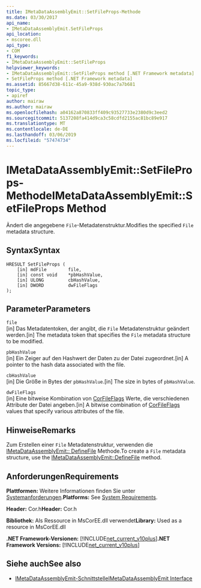 ```yaml
---
title: IMetaDataAssemblyEmit::SetFileProps-Methode
ms.date: 03/30/2017
api_name:
- IMetaDataAssemblyEmit.SetFileProps
api_location:
- mscoree.dll
api_type:
- COM
f1_keywords:
- IMetaDataAssemblyEmit::SetFileProps
helpviewer_keywords:
- IMetaDataAssemblyEmit::SetFileProps method [.NET Framework metadata]
- SetFileProps method [.NET Framework metadata]
ms.assetid: 85667d38-611c-45a9-938d-930ac7a7b681
topic_type:
- apiref
author: mairaw
ms.author: mairaw
ms.openlocfilehash: a04162a870833ff409c93527733e2380d9c3eed2
ms.sourcegitcommit: 5137208fa414d9ca3c58cdfd2155ac81bc89e917
ms.translationtype: MT
ms.contentlocale: de-DE
ms.lasthandoff: 03/06/2019
ms.locfileid: "57474734"
---
```

# <a name="imetadataassemblyemitsetfileprops-method"></a><span data-ttu-id="1ab19-102">IMetaDataAssemblyEmit::SetFileProps-Methode</span><span class="sxs-lookup"><span data-stu-id="1ab19-102">IMetaDataAssemblyEmit::SetFileProps Method</span></span>
<span data-ttu-id="1ab19-103">Ändert die angegebene `File`-Metadatenstruktur.</span><span class="sxs-lookup"><span data-stu-id="1ab19-103">Modifies the specified `File` metadata structure.</span></span>  
  
## <a name="syntax"></a><span data-ttu-id="1ab19-104">Syntax</span><span class="sxs-lookup"><span data-stu-id="1ab19-104">Syntax</span></span>  
  
```  
HRESULT SetFileProps (  
    [in] mdFile        file,  
    [in] const void    *pbHashValue,   
    [in] ULONG         cbHashValue,  
    [in] DWORD         dwFileFlags  
);  
```  
  
## <a name="parameters"></a><span data-ttu-id="1ab19-105">Parameter</span><span class="sxs-lookup"><span data-stu-id="1ab19-105">Parameters</span></span>  
 `file`  
 <span data-ttu-id="1ab19-106">[in] Das Metadatentoken, der angibt, die `File` Metadatenstruktur geändert werden.</span><span class="sxs-lookup"><span data-stu-id="1ab19-106">[in] The metadata token that specifies the `File` metadata structure to be modified.</span></span>  
  
 `pbHashValue`  
 <span data-ttu-id="1ab19-107">[in] Ein Zeiger auf den Hashwert der Daten zu der Datei zugeordnet.</span><span class="sxs-lookup"><span data-stu-id="1ab19-107">[in] A pointer to the hash data associated with the file.</span></span>  
  
 `cbHashValue`  
 <span data-ttu-id="1ab19-108">[in] Die Größe in Bytes der `pbHashValue`.</span><span class="sxs-lookup"><span data-stu-id="1ab19-108">[in] The size in bytes of `pbHashValue`.</span></span>  
  
 `dwFileFlags`  
 <span data-ttu-id="1ab19-109">[in] Eine bitweise Kombination von [CorFileFlags](../../../../docs/framework/unmanaged-api/metadata/corfileflags-enumeration.md) Werte, die verschiedenen Attribute der Datei angeben.</span><span class="sxs-lookup"><span data-stu-id="1ab19-109">[in] A bitwise combination of [CorFileFlags](../../../../docs/framework/unmanaged-api/metadata/corfileflags-enumeration.md) values that specify various attributes of the file.</span></span>  
  
## <a name="remarks"></a><span data-ttu-id="1ab19-110">Hinweise</span><span class="sxs-lookup"><span data-stu-id="1ab19-110">Remarks</span></span>  
 <span data-ttu-id="1ab19-111">Zum Erstellen einer `File` Metadatenstruktur, verwenden die [IMetaDataAssemblyEmit:: DefineFile](../../../../docs/framework/unmanaged-api/metadata/imetadataassemblyemit-definefile-method.md) Methode.</span><span class="sxs-lookup"><span data-stu-id="1ab19-111">To create a `File` metadata structure, use the [IMetaDataAssemblyEmit::DefineFile](../../../../docs/framework/unmanaged-api/metadata/imetadataassemblyemit-definefile-method.md) method.</span></span>  
  
## <a name="requirements"></a><span data-ttu-id="1ab19-112">Anforderungen</span><span class="sxs-lookup"><span data-stu-id="1ab19-112">Requirements</span></span>  
 <span data-ttu-id="1ab19-113">**Plattformen:** Weitere Informationen finden Sie unter [Systemanforderungen](../../../../docs/framework/get-started/system-requirements.md).</span><span class="sxs-lookup"><span data-stu-id="1ab19-113">**Platforms:** See [System Requirements](../../../../docs/framework/get-started/system-requirements.md).</span></span>  
  
 <span data-ttu-id="1ab19-114">**Header:** Cor.h</span><span class="sxs-lookup"><span data-stu-id="1ab19-114">**Header:** Cor.h</span></span>  
  
 <span data-ttu-id="1ab19-115">**Bibliothek:** Als Ressource in MsCorEE.dll verwendet</span><span class="sxs-lookup"><span data-stu-id="1ab19-115">**Library:** Used as a resource in MsCorEE.dll</span></span>  
  
 <span data-ttu-id="1ab19-116">**.NET Framework-Versionen:** [!INCLUDE[net_current_v10plus](../../../../includes/net-current-v10plus-md.md)]</span><span class="sxs-lookup"><span data-stu-id="1ab19-116">**.NET Framework Versions:** [!INCLUDE[net_current_v10plus](../../../../includes/net-current-v10plus-md.md)]</span></span>  
  
## <a name="see-also"></a><span data-ttu-id="1ab19-117">Siehe auch</span><span class="sxs-lookup"><span data-stu-id="1ab19-117">See also</span></span>
- [<span data-ttu-id="1ab19-118">IMetaDataAssemblyEmit-Schnittstelle</span><span class="sxs-lookup"><span data-stu-id="1ab19-118">IMetaDataAssemblyEmit Interface</span></span>](../../../../docs/framework/unmanaged-api/metadata/imetadataassemblyemit-interface.md)
